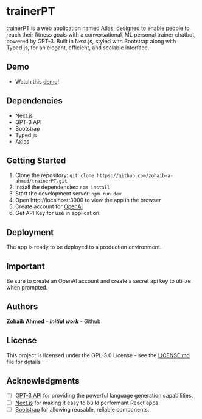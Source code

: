 # trainerPT

trainerPT is a web application named Atlas, designed to enable people to reach their fitness goals with a conversational, ML personal trainer chatbot, powered by GPT-3. Built in Next.js, styled with Bootstrap along with Typed.js, for an elegant, efficient, and scalable interface.

## Demo

- Watch this [demo](https://www.youtube.com/watch?v=1CRWYyQpwRw)!

## Dependencies

- Next.js
- GPT-3 API
- Bootstrap
- Typed.js
- Axios

## Getting Started

1. Clone the repository: `git clone https://github.com/zohaib-a-ahmed/trainerPT.git`
2. Install the dependencies: `npm install`
3. Start the development server: `npm run dev`
4. Open http://localhost:3000 to view the app in the browser
5. Create account for [OpenAI](https://beta.openai.com/signup)
6. Get API Key for use in application.

## Deployment

The app is ready to be deployed to a production environment.

## Important

Be sure to create an OpenAI account and create a secret api key to utilize when prompted.

## Authors

**Zohaib Ahmed** - **_Initial work_** - [Github](https://github.com/zohaib-a-ahmed/)

## License

This project is licensed under the GPL-3.0 License - see the [LICENSE.md](LICENSE.md) file for details

## Acknowledgments

- [ ] [GPT-3 API](https://openai.com/) for providing the powerful language generation capabilities.
- [ ] [Next.js](https://nextjs.org/) for making it easy to build performant React apps.
- [ ] [Bootstrap](https://react-bootstrap.github.io/) for allowing reusable, reliable components.
